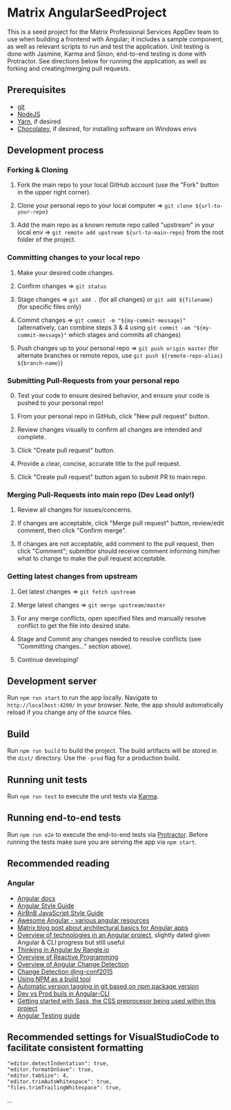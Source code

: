 # Matrix AngularSeedProject

This is a seed project for the Matrix Professional Services AppDev team to use when building a frontend with Angular; it includes a sample component, as well as relevant scripts to run and test the application. Unit testing is done with Jasmine, Karma and Sinon; end-to-end testing is done with Protractor. See directions below for running the application, as well as forking and creating/merging pull requests.

## Prerequisites

* [git](https://git-scm.com/downloads)
* [NodeJS](https://nodejs.org/en/)
* [Yarn](https://yarnpkg.com/lang/en/docs/install/), if desired
* [Chocolatey](https://chocolatey.org/), if desired, for installing software on Windows envs

## Development process

### Forking & Cloning

1. Fork the main repo to your local GitHub account (use the "Fork" button in the upper right corner).

2. Clone your personal repo to your local computer => `git clone ${url-to-your-repo}`

3. Add the main repo as a known remote repo called "upstream" in your local env => `git remote add upstream ${url-to-main-repo}` from the root folder of the project.

### Committing changes to your local repo

1. Make your desired code changes.

2. Confirm changes => `git status`

3. Stage changes => `git add .` (for all changes) or `git add ${filename}` (for specific files only)

4. Commit changes => `git commit -m "${my-commit-message}"` (alternatively, can combine steps 3 & 4 using `git commit -am "${my-commit-message}"` which stages and commits all changes)

5. Push changes up to your personal repo => `git push origin master` (for alternate branches or remote repos, use `git push ${remote-repo-alias} ${branch-name}`)

### Submitting Pull-Requests from your personal repo

0. Test your code to ensure desired behavior, and ensure your code is pushed to your personal repo!

1. From your personal repo in GitHub, click "New pull request" button.

2. Review changes visually to confirm all changes are intended and complete.

3. Click "Create pull request" button.

4. Provide a clear, concise, accurate title to the pull request.

5. Click "Create pull request" button again to submit PR to main repo.

### Merging Pull-Requests into main repo (Dev Lead only!)

1. Review all changes for issues/concerns.

2. If changes are acceptable, click "Merge pull request" button, review/edit comment, then click "Confirm merge".

3. If changes are not acceptable, add comment to the pull request, then click "Comment"; submittor should receive comment informing him/her what to change to make the pull request acceptable.

### Getting latest changes from upstream

1. Get latest changes => `git fetch upstream`

2. Merge latest changes => `git merge upstream/master`

3. For any merge conflicts, open specified files and manually resolve conflict to get the file into desired state.

4. Stage and Commit any changes needed to resolve conflicts (see "Committing changes..." section above).

5. Continue developing!


## Development server

Run `npm run start` to run the app locally.
Navigate to `http://localhost:4200/` in your browser. Note, the app should automatically reload if you change any of the source files.


## Build

Run `npm run build` to build the project. The build artifacts will be stored in the `dist/` directory. Use the `-prod` flag for a production build.


## Running unit tests

Run `npm run test` to execute the unit tests via [Karma](https://karma-runner.github.io).


## Running end-to-end tests

Run `npm run e2e` to execute the end-to-end tests via [Protractor](http://www.protractortest.org/).
Before running the tests make sure you are serving the app via `npm start`.


## Recommended reading

### Angular
* [Angular docs](https://angular.io/docs)
* [Angular Style Guide](https://angular.io/guide/styleguide)
* [AirBnB JavaScript Style Guide](https://github.com/airbnb/javascript)
* [Awesome Angular - various angular resources](https://github.com/AngularClass/awesome-angular)
* [Matrix blog post about architectural basics for Angular apps](https://www.matrixres.com/resources/blogs/2017-04/building-a-complex-app-with-angular2-lessons-learned/)
* [Overview of technologies in an Angular project](https://yakovfain.com/2016/07/23/wrote-a-book-on-angular-2-do-i-know-it/), slightly dated given Angular & CLI progress but still useful
* [Thinking in Angular by Rangle.io](https://www.youtube.com/watch?v=XlqoPpLMdwY)
* [Overview of Reactive Programming](https://gist.github.com/staltz/868e7e9bc2a7b8c1f754)
* [Overview of Angular Change Detection](https://blog.thoughtram.io/angular/2016/02/22/angular-2-change-detection-explained.html)
* [Change Detection @ng-conf2015](https://www.youtube.com/watch?v=jvKGQSFQf10)
* [Using NPM as a build tool](https://www.keithcirkel.co.uk/how-to-use-npm-as-a-build-tool/)
* [Automatic version tagging in git based on npm package version](https://coderwall.com/p/mk18zq/automatic-git-version-tagging-for-npm-modules)
* [Dev vs Prod buils in Angular-CLI](https://github.com/angular/angular-cli/wiki/build#--dev-vs---prod-builds)
* [Getting started with Sass, the CSS preprocesor being used within this project ](http://sass-lang.com/guide)
* [Angular Testing guide](https://angular.io/guide/testing)


## Recommended settings for VisualStudioCode to facilitate consistent formatting
    "editor.detectIndentation": true,
    "editor.formatOnSave": true,
    "editor.tabSize": 4,
    "editor.trimAutoWhitespace": true,
    "files.trimTrailingWhitespace": true,

...
